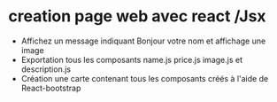 # creation page web avec react /Jsx
* Affichez un message  indiquant Bonjour votre nom et affichage une image
* Exportation tous les composants  name.js price.js image.js et description.js
* Création une carte contenant tous les composants créés à l'aide de React-bootstrap
